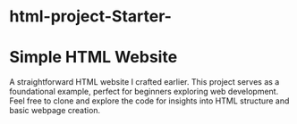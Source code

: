 # html-project-Starter-

<h1>Simple HTML Website</h1>

A straightforward HTML website I crafted earlier. This project serves as a foundational example, perfect for beginners exploring web development. Feel free to clone and explore the code for insights into HTML structure and basic webpage creation.